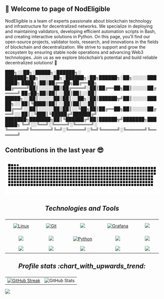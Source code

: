## 👋 Welcome to page of NodEligible

NodEligible is a team of experts passionate about blockchain technology and infrastructure for decentralized networks. We specialize in deploying and maintaining validators, developing efficient automation scripts in Bash, and creating interactive solutions in Python.
On this page, you’ll find our open-source projects, validator tools, research, and innovations in the fields of blockchain and decentralization. We strive to support and grow the ecosystem by ensuring stable node operations and advancing Web3 technologies.
Join us as we explore blockchain’s potential and build reliable decentralized solutions! :muscle:

  ███╗░░██╗░█████╗░██████╗░  ███████╗██╗░░░░░██╗░██████╗░██╗██████╗░██╗░░░░░███████╗
  ████╗░██║██╔══██╗██╔══██╗  ██╔════╝██║░░░░░██║██╔════╝░██║██╔══██╗██║░░░░░██╔════╝
  ██╔██╗██║██║░░██║██║░░██║  █████╗░░██║░░░░░██║██║░░██╗░██║██████╦╝██║░░░░░█████╗░░
  ██║╚████║██║░░██║██║░░██║  ██╔══╝░░██║░░░░░██║██║░░╚██╗██║██╔══██╗██║░░░░░██╔══╝░░
  ██║░╚███║╚█████╔╝██████╔╝  ███████╗███████╗██║╚██████╔╝██║██████╦╝███████╗███████╗
  ╚═╝░░╚══╝░╚════╝░╚═════╝░  ╚══════╝╚══════╝╚═╝░╚═════╝░╚═╝╚═════╝░╚══════╝╚══════╝

## Сontributions in the last year :sunglasses:

###

<p align="center">
 <img width="880" src="assets/github-snake.svg" alt="snake"/>
</p>

###

<h2 align='center'><i>Technologies and Tools</i></h2>

###

<table width="100%">
<tr>
    <td align='center' width="190">
        <a href="https://www.linux.org/pages/download/" target="_blank">
            <img style="margin: 10px" src="https://profilinator.rishav.dev/skills-assets/linux-original.svg" 
                 alt="Linux" height="50" />
        </a>
    </td>
    <td align='center' width="190">
        <a href="https://github.com/" target="_blank">
            <img style="margin: 10px" src="https://profilinator.rishav.dev/skills-assets/git-scm-icon.svg" alt="Git" height="50" />
        </a>
    </td>
    <td align='center' width="190">
        <a href="https://www.gnu.org/software/bash/" target="_blank">
            <img src="https://www.vectorlogo.zone/logos/gnu_bash/gnu_bash-official.svg">
        </a>
    </td>
    <td align='center' width="190">
        <a href="https://grafana.com/" target="_blank">
            <img style="margin: 10px" src="https://profilinator.rishav.dev/skills-assets/grafana.png" alt="Grafana" height="50" />
        </a>
    </td>
    <td align='center' width="190">
        <a href="https://curl.se/" target="_blank">
            <img src="https://www.vectorlogo.zone/logos/curl_haxx/curl_haxx-ar21.svg">
        </a>
    </td>
</tr>
<tr>
    <td align='center' width="190">
        <a href="https://go.dev/" target="_blank">
            <img src="https://www.vectorlogo.zone/logos/golang/golang-official.svg" width="110">
        </a>
    </td>
    <td align='center' width="190">
        <a href="https://www.rust-lang.org/" target="_blank">
            <img src="https://www.vectorlogo.zone/logos/rust-lang/rust-lang-official.svg">
        </a>
    </td>
    <td align='center' width="190">
        <a href="https://www.python.org/" target="_blank">
            <img style="margin: 10px" src="https://profilinator.rishav.dev/skills-assets/python-original.svg" alt="Python" height="50" />
        </a>
    </td>
    <td align='center' width="190">
        <a href="https://www.termius.com/" target="_blank">
            <img src="https://raw.githubusercontent.com/PapirusDevelopmentTeam/papirus-icon-theme/master/Papirus/64x64/apps/termius-app.svg">
        </a>
    </td>
    <td align='center' width="190">
        <a href="https://www.docker.com/" target="_blank">
            <img src="https://www.vectorlogo.zone/logos/docker/docker-icon.svg">
        </a>
    </td>
</tr>
<tr>
    <td align='center' width="190">
        <a href="https://prometheus.io/" target="_blank">
            <img src="https://www.vectorlogo.zone/logos/prometheusio/prometheusio-ar21.svg">
        </a>
    </td>
    <td align='center' width="190">
        <a href="https://ubuntu.com/" target="_blank">
            <img src="https://www.vectorlogo.zone/logos/ubuntu/ubuntu-ar21.svg">
        </a>
    </td>
    <td align='center' width="190">
        <a href="https://nodejs.org/" target="_blank">
            <img src="https://www.vectorlogo.zone/logos/nodejs/nodejs-ar21.svg">
        </a>
    </td>
    <td align='center' width="190">
        <a href="https://www.openssl.org/" target="_blank">
            <img src="https://www.vectorlogo.zone/logos/openssl/openssl-ar21.svg">
        </a>
    </td>
    <td align='center' width="190">
        <a href="https://contabo.com/" target="_blank">
            <img src="https://cdn.european-alternatives.eu/productLogo/117245d4-f94b-415d-857f-1357bb258337/contabo-logo.svg">
        </a>
    </td>
</tr>
</table>


###

<h2 align='center'><i>Profile stats :chart_with_upwards_trend:</i></h2>

###

<table>
  <tr>
    <td>
      <a href="https://git.io/streak-stats">
        <img src="https://github-readme-streak-stats.herokuapp.com?user=NodEligible&theme=sunset-gradient&card_width=420&card_height=194" alt="GitHub Streak"/>
      </a>
    </td>
    <td>
      <img src="https://github-readme-stats.vercel.app/api?username=NodEligible&theme=ambient_gradient&show_icons=true" alt="GitHub Stats"/>
    </td>
  </tr>
</table>

<img src="https://raw.githubusercontent.com/NodEligible/NodEligible/main/animation/Animation_server.webp" width="800" height="auto">



